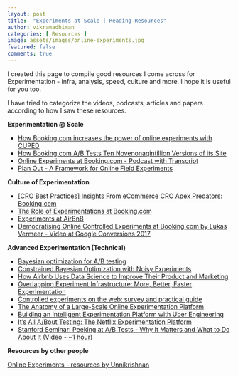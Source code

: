 ```yaml
---
layout: post
title:  "Experiments at Scale | Reading Resources"
author: vikramadhiman
categories: [ Resources ]
image: assets/images/online-experiments.jpg
featured: false
comments: true
---
```

I created this page to compile good resources I come across for Experimentation - infra, analysis, speed, culture and more. I hope it is useful for you too. 

I have tried to categorize the videos, podcasts, articles and papers according to how I saw these resources. 

<strong>Experimentation @ Scale</strong>
<ul>
	<li><a href="https://booking.ai/how-booking-com-increases-the-power-of-online-experiments-with-cuped-995d186fff1d" target="_blank">How Booking.com increases the power of online experiments with CUPED</a></li>
	<li><a href="https://blog.usejournal.com/how-booking-com-a-b-tests-ten-novenonagintillion-versions-of-its-site-25fc3a9e875b" target="_blank">How Booking.com A/B Tests Ten Novenonagintillion Versions of its Site</a></li>
	<li><a href="https://www.datacamp.com/community/blog/online-experiments-booking-transcript" target="_blank">Online Experiments at Booking.com - Podcast with Transcript</a></li>
	<li><a href="https://facebook.github.io/planout/" target="_blank">Plan Out - A Framework for Online Field Experiments</a></li>
</ul>

<strong>Culture of Experimentation</strong>
<ul>
	<li><a href="https://vwo.com/blog/cro-best-practices-booking/" target="_blank">[CRO Best Practices] Insights From eCommerce CRO Apex Predators: Booking.com</a></li>
	<li><a href="https://partner.booking.com/en-gb/click-magazine/role-experimentation-bookingcom" target="_blank">The Role of Experimentations at Booking.com</a></li>
	<li><a href="https://medium.com/airbnb-engineering/experiments-at-airbnb-e2db3abf39e7#.miqyczkzb" target="_blank">Experiments at AirBnB</a></li>
	<li><a href="https://www.youtube.com/watch?time_continue=1&v=_sx5LV23hIE&feature=emb_logo" target="_blank">Democratising Online Controlled Experiments at Booking.com by Lukas Vermeer - Video at Google Conversions 2017</a></li>
</ul>

<strong>Advanced Experimentation (Technical)</strong>
<ul>
	<li><a href="https://research.fb.com/blog/2018/09/efficient-tuning-of-online-systems-using-bayesian-optimization/" target="_blank">Bayesian optimization for A/B testing</a></li>
	<li><a href="https://research.fb.com/publications/constrained-bayesian-optimization-with-noisy-experiments/" target="_blank">Constrained Bayesian Optimization with Noisy Experiments</a></li>
	<li><a href="https://neilpatel.com/blog/how-airbnb-uses-data-science/" target="_blank">How Airbnb Uses Data Science to Improve Their Product and Marketing</a></li>
	<li><a href="https://static.googleusercontent.com/media/research.google.com/en/us/pubs/archive/36500.pdf" target="_blank">Overlapping Experiment Infrastructure: More, Better, Faster Experimentation</a></li>
	<li><a href="https://ai.stanford.edu/~ronnyk/2009controlledExperimentsOnTheWebSurvey.pdf" target="_blank">Controlled experiments on the web: survey and practical guide</a></li>
	<li><a href="https://www.researchgate.net/profile/Aleksander_Fabijan/publication/324889185_The_Anatomy_of_a_Large-Scale_Online_Experimentation_Platform/links/5ae96411a6fdcc03cd8fa431/The-Anatomy-of-a-Large-Scale-Online-Experimentation-Platform.pdf" target="_blank">The Anatomy of a Large-Scale Online Experimentation Platform</a></li>
	<li><a href="https://eng.uber.com/experimentation-platform/" target="_blank">Building an Intelligent Experimentation Platform with Uber Engineering</a></li>
	<li><a href="https://netflixtechblog.com/its-all-a-bout-testing-the-netflix-experimentation-platform-4e1ca458c15" target="_blank">It’s All A/Bout Testing: The Netflix Experimentation Platform</a></li>
	<li><a href="https://www.youtube.com/watch?v=AJX4W3MwKzU" target="_blank">Stanford Seminar: Peeking at A/B Tests - Why It Matters and What to Do About It (Video - ~1 hour)</a></li>
</ul>


<strong>Resources by other people</strong>
<p>
	<a href="https://github.com/ukriish/shelf#experimentation---ab-testing" target="_blank">Online Experiments - resources by Unnikrishnan</a>
</p>
